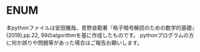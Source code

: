 # ENUM
本pythonファイルは安田雅哉、青野良範著『格子暗号解読のための数学的基礎』(2019),pp.22, 99のalgorithmを基に作成したものです。
pythonプログラムの方に何か誤りや問題等があった場合はご報告お願いします。
